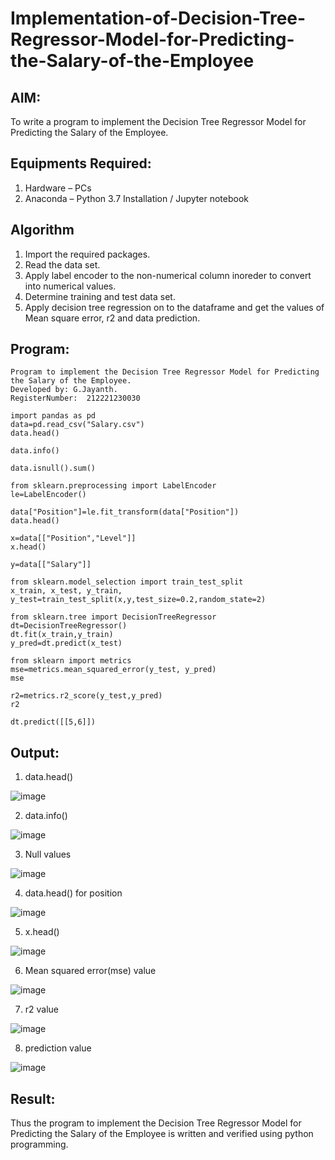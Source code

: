 # Implementation-of-Decision-Tree-Regressor-Model-for-Predicting-the-Salary-of-the-Employee

## AIM:
To write a program to implement the Decision Tree Regressor Model for Predicting the Salary of the Employee.

## Equipments Required:
1. Hardware – PCs
2. Anaconda – Python 3.7 Installation / Jupyter notebook

## Algorithm
1. Import the required packages.
2. Read the data set.
3. Apply label encoder to the non-numerical column inoreder to convert into numerical values.
4. Determine training and test data set.
5. Apply decision tree regression on to the dataframe and get the values of Mean square error, r2 and data prediction.
## Program:
```
Program to implement the Decision Tree Regressor Model for Predicting the Salary of the Employee.
Developed by: G.Jayanth.
RegisterNumber:  212221230030
```
```
import pandas as pd
data=pd.read_csv("Salary.csv")
data.head()

data.info()

data.isnull().sum()

from sklearn.preprocessing import LabelEncoder
le=LabelEncoder()

data["Position"]=le.fit_transform(data["Position"])
data.head()

x=data[["Position","Level"]]
x.head()

y=data[["Salary"]]

from sklearn.model_selection import train_test_split
x_train, x_test, y_train, y_test=train_test_split(x,y,test_size=0.2,random_state=2)

from sklearn.tree import DecisionTreeRegressor
dt=DecisionTreeRegressor()
dt.fit(x_train,y_train)
y_pred=dt.predict(x_test)

from sklearn import metrics
mse=metrics.mean_squared_error(y_test, y_pred)
mse

r2=metrics.r2_score(y_test,y_pred)
r2

dt.predict([[5,6]])
```

## Output:
1. data.head()

![image](https://github.com/JayanthYadav123/Implementation-of-Decision-Tree-Regressor-Model-for-Predicting-the-Salary-of-the-Employee/assets/94836154/5b931a81-b2ff-4663-a974-26961522ab7f)

2. data.info()

![image](https://github.com/JayanthYadav123/Implementation-of-Decision-Tree-Regressor-Model-for-Predicting-the-Salary-of-the-Employee/assets/94836154/8edcbf1a-1e0f-4d75-90a8-5928c6b4dedc)

3. Null values

![image](https://github.com/JayanthYadav123/Implementation-of-Decision-Tree-Regressor-Model-for-Predicting-the-Salary-of-the-Employee/assets/94836154/76d5ec21-1bb5-45bb-9e37-6ea1e56a1c97)

4. data.head() for position
 
![image](https://github.com/JayanthYadav123/Implementation-of-Decision-Tree-Regressor-Model-for-Predicting-the-Salary-of-the-Employee/assets/94836154/fd491536-4fc8-40ad-89fd-629b59590d62)

5. x.head()
 
![image](https://github.com/JayanthYadav123/Implementation-of-Decision-Tree-Regressor-Model-for-Predicting-the-Salary-of-the-Employee/assets/94836154/089612ad-b6c7-4565-9358-08978ee9cd78)

6. Mean squared error(mse) value

![image](https://github.com/JayanthYadav123/Implementation-of-Decision-Tree-Regressor-Model-for-Predicting-the-Salary-of-the-Employee/assets/94836154/04e1e890-ded4-4f15-8fd3-2141dcf4d871)

7. r2 value

![image](https://github.com/JayanthYadav123/Implementation-of-Decision-Tree-Regressor-Model-for-Predicting-the-Salary-of-the-Employee/assets/94836154/3a846ff2-7a34-42a2-9bfb-bc59123c571e)

8. prediction value

![image](https://github.com/JayanthYadav123/Implementation-of-Decision-Tree-Regressor-Model-for-Predicting-the-Salary-of-the-Employee/assets/94836154/809ad097-4bdf-462e-af71-0214de773fc6)

## Result:
Thus the program to implement the Decision Tree Regressor Model for Predicting the Salary of the Employee is written and verified using python programming.
